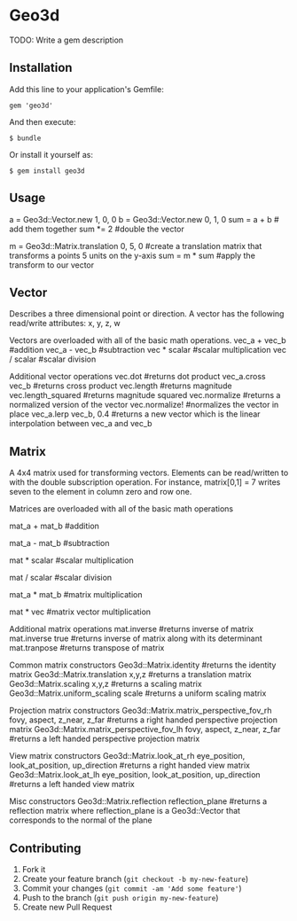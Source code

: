 # Geo3d

TODO: Write a gem description

## Installation

Add this line to your application's Gemfile:

    gem 'geo3d'

And then execute:

    $ bundle

Or install it yourself as:

    $ gem install geo3d

## Usage

a = Geo3d::Vector.new 1, 0, 0
b = Geo3d::Vector.new 0, 1, 0
sum = a + b # add them together
sum *= 2 #double the vector

m = Geo3d::Matrix.translation 0, 5, 0 #create a translation matrix that transforms a points 5 units on the y-axis
sum = m * sum #apply the transform to our vector


## Vector

Describes a three dimensional point or direction. A vector has the following read/write attributes: x, y, z, w

Vectors are overloaded with all of the basic math operations.
    vec_a + vec_b   #addition
    vec_a - vec_b   #subtraction
    vec * scalar  #scalar multiplication
    vec / scalar  #scalar division

Additional vector operations
vec.dot  #returns dot product
vec_a.cross vec_b  #returns cross product
vec.length  #returns magnitude
vec.length_squared #returns magnitude squared
vec.normalize #returns a normalized version of the vector
vec.normalize! #normalizes the vector in place
vec_a.lerp vec_b, 0.4  #returns a new vector which is the linear interpolation between vec_a and vec_b


## Matrix

A 4x4 matrix used for transforming vectors. Elements can be read/written to with the double subscription operation.
For instance, matrix[0,1] = 7 writes seven to the element in column zero and row one.

Matrices are overloaded with all of the basic math operations

mat_a + mat_b   #addition

mat_a - mat_b   #subtraction

mat * scalar  #scalar multiplication

mat / scalar  #scalar division

mat_a * mat_b #matrix multiplication

mat * vec  #matrix vector multiplication


Additional matrix operations
mat.inverse #returns inverse of matrix
mat.inverse true  #returns inverse of matrix along with its determinant
mat.tranpose #returns transpose of matrix

Common matrix constructors
Geo3d::Matrix.identity  #returns the identity matrix
Geo3d::Matrix.translation x,y,z  #returns a translation matrix
Geo3d::Matrix.scaling x,y,z #returns a scaling matrix
Geo3d::Matrix.uniform_scaling scale #returns a uniform scaling matrix

Projection matrix constructors
Geo3d::Matrix.matrix_perspective_fov_rh fovy, aspect, z_near, z_far  #returns a right handed perspective projection matrix
Geo3d::Matrix.matrix_perspective_fov_lh fovy, aspect, z_near, z_far  #returns a left handed perspective projection matrix

View matrix constructors
Geo3d::Matrix.look_at_rh eye_position, look_at_position, up_direction #returns a right handed view matrix
Geo3d::Matrix.look_at_lh eye_position, look_at_position, up_direction #returns a left handed view matrix

Misc constructors
Geo3d::Matrix.reflection reflection_plane  #returns a reflection matrix where reflection_plane is a Geo3d::Vector that corresponds to the normal of the plane









## Contributing

1. Fork it
2. Create your feature branch (`git checkout -b my-new-feature`)
3. Commit your changes (`git commit -am 'Add some feature'`)
4. Push to the branch (`git push origin my-new-feature`)
5. Create new Pull Request
